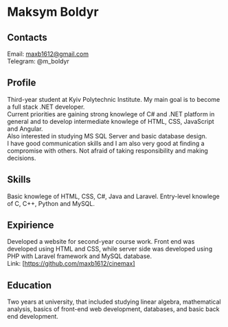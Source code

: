 # Maksym Boldyr


## Contacts

Email: maxb1612@gmail.com  
Telegram: @m_boldyr


## Profile

Third-year student at Kyiv Polytechnic Institute. My main goal is to become a full stack .NET developer.  
Current priorities are gaining strong knowlege of C# and .NET platform in general and to develop intermediate knowlege of HTML, CSS, JavaScript and Angular.  
Also interested in studying MS SQL Server and basic database design.  
I have good communication skills and I am also very good at finding a compromise with others. Not afraid of taking responsibility  and making decisions.


## Skills

Basic knowlege of HTML, CSS, C#, Java and Laravel. Entry-level knowlege of C, C++, Python and MySQL.


## Expirience

Developed a website for second-year course work. Front end was developed using HTML and CSS, while server side was developed using PHP with Laravel framework and MySQL database.  
Link: [https://github.com/maxb1612/cinemax]


## Education

Two years at university, that included studying linear algebra, mathematical analysis, basics of front-end web development, databases, and basic back end development.